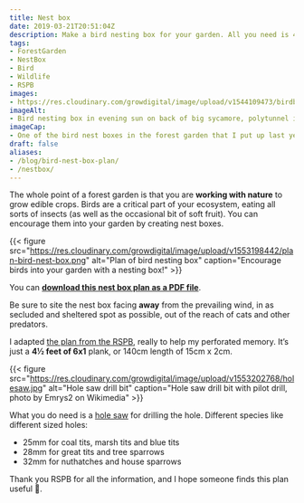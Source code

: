 ```yaml
---
title: Nest box
date: 2019-03-21T20:51:04Z
description: Make a bird nesting box for your garden. All you need is 4½ feet of 6"x1", a saw, half a dozen screws, a bit of old inner tube and a hole saw.
tags: 
- ForestGarden
- NestBox
- Bird
- Wildlife
- RSPB
images: 
- https://res.cloudinary.com/growdigital/image/upload/v1544109473/birdbox-26519195167.jpg
imageAlt: 
- Bird nesting box in evening sun on back of big sycamore, polytunnel in the distance
imageCap:
- One of the bird nest boxes in the forest garden that I put up last year
draft: false
aliases:
- /blog/bird-nest-box-plan/
- /nestbox/
---
```


The whole point of a forest garden is that you are **working with nature** to grow edible crops. Birds are a critical part of your ecosystem, eating all sorts of insects (as well as the occasional bit of soft fruit). You can encourage them into your garden by creating nest boxes. 

{{< figure src="https://res.cloudinary.com/growdigital/image/upload/v1553198442/plan-bird-nest-box.png" alt="Plan of bird nesting box" caption="Encourage birds into your garden with a nesting box!" >}}

You can **[download this nest box plan as a PDF file](https://res.cloudinary.com/growdigital/image/upload/v1553198442/plan-bird-nest-box.pdf)**.

Be sure to site the nest box facing **away** from the prevailing wind, in as secluded and sheltered spot as possible, out of the reach of cats and other predators.

I adapted [the plan from the RSPB](https://www.rspb.org.uk/birds-and-wildlife/advice/how-you-can-help-birds/nestboxes/nestboxes-for-small-birds/making-and-placing-a-bird-box), really to help my perforated memory. It’s just a **4½ feet of 6x1** plank, or 140cm length of 15cm x 2cm. 

{{< figure src="https://res.cloudinary.com/growdigital/image/upload/v1553202768/holesaw.jpg" alt="Hole saw drill bit" caption="Hole saw drill bit with pilot drill, photo by Emrys2 on Wikimedia" >}}

What you do need is a [hole saw](https://en.wikipedia.org/wiki/Hole_saw) for drilling the hole. Different species like different sized holes:

* 25mm for coal tits, marsh tits and blue tits 
* 28mm for great tits and tree sparrows 
* 32mm for nuthatches and house sparrows

Thank you RSPB for all the information, and I hope someone finds this plan useful 🙂.
